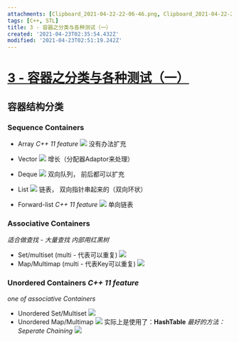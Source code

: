 ```yaml
---
attachments: [Clipboard_2021-04-22-22-06-46.png, Clipboard_2021-04-22-22-12-31.png, Clipboard_2021-04-22-22-25-03.png, Clipboard_2021-04-22-22-29-37.png, Clipboard_2021-04-22-22-33-08.png, Clipboard_2021-04-22-22-38-23.png, Clipboard_2021-04-22-22-38-31.png, Clipboard_2021-04-22-22-38-36.png, Clipboard_2021-04-22-22-38-41.png, Clipboard_2021-04-22-22-38-47.png, Clipboard_2021-04-22-22-38-59.png, Clipboard_2021-04-22-22-39-05.png, Clipboard_2021-04-22-22-40-14.png, Clipboard_2021-04-22-22-40-51.png, Clipboard_2021-04-22-22-41-06.png, Clipboard_2021-04-22-22-50-15.png]
tags: [C++, STL]
title: 3 - 容器之分类与各种测试（一）
created: '2021-04-23T02:35:54.432Z'
modified: '2021-04-23T02:51:19.242Z'
---
```


# [3 - 容器之分类与各种测试（一）](https://www.youtube.com/watch?v=jHfbmCmsmFc&list=PLTcwR9j5y6W2Bf4S-qi0HBQlHXQVFoJrP&index=3)


## 容器结构分类

### Sequence Containers
- Array *C++ 11 feature* 
![](@attachment/Clipboard_2021-04-22-22-38-23.png)
没有办法扩充

- Vector
![](@attachment/Clipboard_2021-04-22-22-38-31.png)
增长（分配器Adaptor来处理）

- Deque
![](@attachment/Clipboard_2021-04-22-22-38-36.png)
双向队列， 前后都可以扩充

- List
![](@attachment/Clipboard_2021-04-22-22-38-41.png)
链表， 双向指针串起来的（双向环状）


- Forward-list *C++ 11 feature*
![](@attachment/Clipboard_2021-04-22-22-38-47.png)
单向链表


### Associative Containers
*适合做查找 - 大量查找*
*内部用红黑树*

- Set/multiset (multi - 代表可以重复)
![](@attachment/Clipboard_2021-04-22-22-38-59.png)
- Map/Multimap (multi - 代表Key可以重复)
![](@attachment/Clipboard_2021-04-22-22-39-05.png)

### Unordered Containers *C++ 11 feature*

*one of associative Containers*

- Unordered Set/Multiset
![](@attachment/Clipboard_2021-04-22-22-41-06.png)
- Unordered Map/Multimap
![](@attachment/Clipboard_2021-04-22-22-40-51.png)
实际上是使用了：**HashTable** *最好的方法： Seperate Chaining*
![](@attachment/Clipboard_2021-04-22-22-50-15.png)




